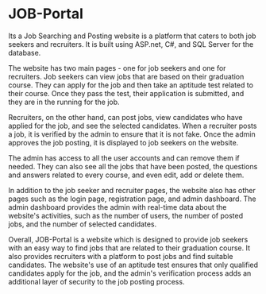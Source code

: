 # JOB-Portal
Its a Job Searching and Posting website is a platform that caters to both job seekers and recruiters. It is built using ASP.net, C#, and SQL Server for the database.

The website has two main pages - one for job seekers and one for recruiters. Job seekers can view jobs that are based on their graduation course. 
They can apply for the job and then take an aptitude test related to their course. Once they pass the test, their application is submitted, and 
they are in the running for the job.

Recruiters, on the other hand, can post jobs, view candidates who have applied for the job, and see the selected candidates. When a recruiter posts a job, 
it is verified by the admin to ensure that it is not fake. Once the admin approves the job posting, it is displayed to job seekers on the website.

The admin has access to all the user accounts and can remove them if needed. They can also see all the jobs that have been posted, the questions and 
answers related to every course, and even edit, add or delete them.

In addition to the job seeker and recruiter pages, the website also has other pages such as the login page, registration page, and admin dashboard. 
The admin dashboard provides the admin with real-time data about the website's activities, such as the number of users, the number of posted jobs, and 
the number of selected candidates.

Overall, JOB-Portal is a website which is designed to provide job seekers with an easy way to find jobs that are related to their graduation course. 
It also provides recruiters with a platform to post jobs and find suitable candidates. The website's use of an aptitude test ensures that only qualified 
candidates apply for the job, and the admin's verification process adds an additional layer of security to the job posting process.
